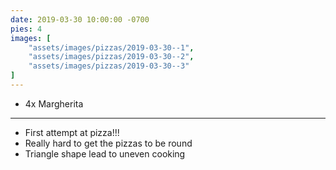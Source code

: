 ```yaml
---
date: 2019-03-30 10:00:00 -0700
pies: 4
images: [
    "assets/images/pizzas/2019-03-30--1",
    "assets/images/pizzas/2019-03-30--2",
    "assets/images/pizzas/2019-03-30--3"
]
---
```

- 4x Margherita

---

- First attempt at pizza!!!
- Really hard to get the pizzas to be round
- Triangle shape lead to uneven cooking
  